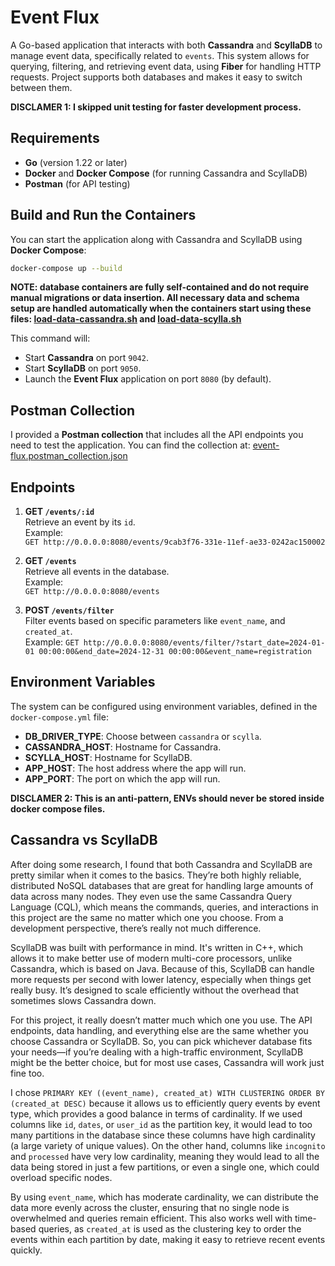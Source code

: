 # Event Flux

A Go-based application that interacts with both **Cassandra** and **ScyllaDB** to manage event data, specifically related to `events`. This system allows for querying, filtering, and retrieving event data, using **Fiber** for handling HTTP requests. Project supports both databases and makes it easy to switch between them.

**DISCLAMER 1: I skipped unit testing for faster development process.**

## Requirements
- **Go** (version 1.22 or later)
- **Docker** and **Docker Compose** (for running Cassandra and ScyllaDB)
- **Postman** (for API testing)

## Build and Run the Containers
You can start the application along with Cassandra and ScyllaDB using **Docker Compose**:

```bash
docker-compose up --build
```

**NOTE: database containers are fully self-contained and do not require manual migrations or data insertion. All necessary data and schema setup are handled automatically when the containers start using these files: [load-data-cassandra.sh](scripts/load-data-cassandra.sh) and [load-data-scylla.sh](scripts/load-data-scylla.sh)**

This command will:
- Start **Cassandra** on port `9042`.
- Start **ScyllaDB** on port `9050`.
- Launch the **Event Flux** application on port `8080` (by default).

## Postman Collection
I provided a **Postman collection** that includes all the API endpoints you need to test the application. You can find the collection at:
[event-flux.postman_collection.json](event-flux.postman_collection.json)

## Endpoints

1. **GET `/events/:id`**  
   Retrieve an event by its `id`.  
   Example:  
   `GET http://0.0.0.0:8080/events/9cab3f76-331e-11ef-ae33-0242ac150002`

2. **GET `/events`**  
   Retrieve all events in the database.  
   Example:  
   `GET http://0.0.0.0:8080/events`

3. **POST `/events/filter`**  
   Filter events based on specific parameters like `event_name`, and `created_at`.  
   Example:
   `GET http://0.0.0.0:8080/events/filter/?start_date=2024-01-01 00:00:00&end_date=2024-12-31 00:00:00&event_name=registration`

## Environment Variables
The system can be configured using environment variables, defined in the `docker-compose.yml` file:

- **DB_DRIVER_TYPE**: Choose between `cassandra` or `scylla`.
- **CASSANDRA_HOST**: Hostname for Cassandra.
- **SCYLLA_HOST**: Hostname for ScyllaDB.
- **APP_HOST**: The host address where the app will run.
- **APP_PORT**: The port on which the app will run.

**DISCLAMER 2: This is an anti-pattern, ENVs should never be stored inside docker compose files.**

## Cassandra vs ScyllaDB

After doing some research, I found that both Cassandra and ScyllaDB are pretty similar when it comes to the basics. They’re both highly reliable, distributed NoSQL databases that are great for handling large amounts of data across many nodes. They even use the same Cassandra Query Language (CQL), which means the commands, queries, and interactions in this project are the same no matter which one you choose. From a development perspective, there’s really not much difference.

ScyllaDB was built with performance in mind. It's written in C++, which allows it to make better use of modern multi-core processors, unlike Cassandra, which is based on Java. Because of this, ScyllaDB can handle more requests per second with lower latency, especially when things get really busy. It’s designed to scale efficiently without the overhead that sometimes slows Cassandra down.

For this project, it really doesn’t matter much which one you use. The API endpoints, data handling, and everything else are the same whether you choose Cassandra or ScyllaDB. So, you can pick whichever database fits your needs—if you’re dealing with a high-traffic environment, ScyllaDB might be the better choice, but for most use cases, Cassandra will work just fine too.

I chose `PRIMARY KEY ((event_name), created_at) WITH CLUSTERING ORDER BY (created_at DESC)` because it allows us to efficiently query events by event type, which provides a good balance in terms of cardinality. If we used columns like `id`, `dates`, or `user_id` as the partition key, it would lead to too many partitions in the database since these columns have high cardinality (a large variety of unique values). On the other hand, columns like `incognito` and `processed` have very low cardinality, meaning they would lead to all the data being stored in just a few partitions, or even a single one, which could overload specific nodes.

By using `event_name`, which has moderate cardinality, we can distribute the data more evenly across the cluster, ensuring that no single node is overwhelmed and queries remain efficient. This also works well with time-based queries, as `created_at` is used as the clustering key to order the events within each partition by date, making it easy to retrieve recent events quickly.


